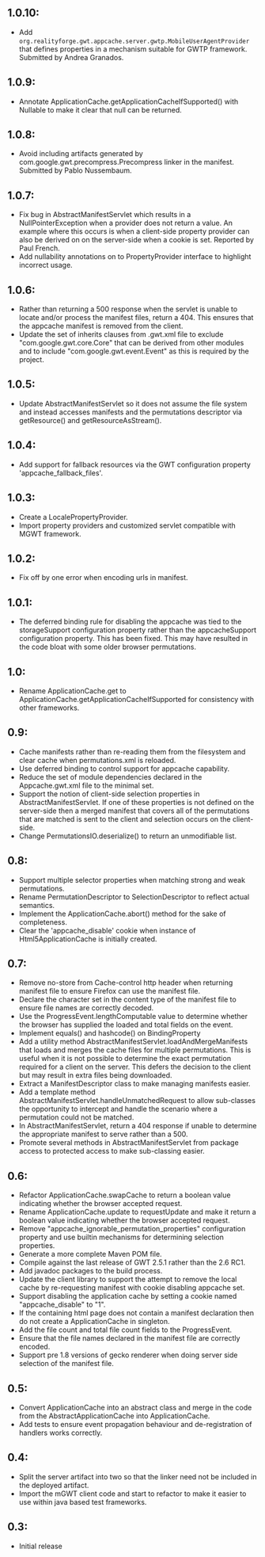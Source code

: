 ## 1.0.10:
* Add `org.realityforge.gwt.appcache.server.gwtp.MobileUserAgentProvider` that
  defines properties in a mechanism suitable for GWTP framework. Submitted by
  Andrea Granados.

## 1.0.9:
* Annotate ApplicationCache.getApplicationCacheIfSupported() with Nullable to
  make it clear that null can be returned.

## 1.0.8:
* Avoid including artifacts generated by com.google.gwt.precompress.Precompress
  linker in the manifest. Submitted by Pablo Nussembaum.

## 1.0.7:
* Fix bug in AbstractManifestServlet which results in a NullPointerException
  when a provider does not return a value. An example where this occurs is
  when a client-side property provider can also be derived on on the
  server-side when a cookie is set. Reported by Paul French.
* Add nullability annotations on to PropertyProvider interface to highlight
  incorrect usage.

## 1.0.6:
* Rather than returning a 500 response when the servlet is unable to locate
  and/or process the manifest files, return a 404. This ensures that the
  appcache manifest is removed from the client.
* Update the set of inherits clauses from .gwt.xml file to exclude
  "com.google.gwt.core.Core" that can be derived from other modules and to
  include "com.google.gwt.event.Event" as this is required by the project.

## 1.0.5:
* Update AbstractManifestServlet so it does not assume the file system and
  instead accesses manifests and the permutations descriptor via getResource()
  and getResourceAsStream().

## 1.0.4:
* Add support for fallback resources via the GWT configuration property
  'appcache_fallback_files'.

## 1.0.3:
* Create a LocalePropertyProvider.
* Import property providers and customized servlet compatible with MGWT framework.

## 1.0.2:
* Fix off by one error when encoding urls in manifest.

## 1.0.1:
* The deferred binding rule for disabling the appcache was tied to the storageSupport
  configuration property rather than the appcacheSupport configuration property. This
  has been fixed. This may have resulted in the code bloat with some older browser
  permutations.

## 1.0:
* Rename ApplicationCache.get to ApplicationCache.getApplicationCacheIfSupported
  for consistency with other frameworks.

## 0.9:
* Cache manifests rather than re-reading them from the filesystem and clear cache
  when permutations.xml is reloaded.
* Use deferred binding to control support for appcache capability.
* Reduce the set of module dependencies declared in the Appcache.gwt.xml file
  to the minimal set.
* Support the notion of client-side selection properties in AbstractManifestServlet.
  If one of these properties is not defined on the server-side then a merged
  manifest that covers all of the permutations that are matched is sent to the
  client and selection occurs on the client-side.
* Change PermutationsIO.deserialize() to return an unmodifiable list.

## 0.8:
* Support multiple selector properties when matching strong and weak permutations.
* Rename PermutationDescriptor to SelectionDescriptor to reflect actual semantics.
* Implement the ApplicationCache.abort() method for the sake of completeness.
* Clear the 'appcache_disable' cookie when instance of Html5ApplicationCache is
  initially created.

## 0.7:
* Remove no-store from Cache-control http header when returning manifest file
  to ensure Firefox can use the manifest file.
* Declare the character set in the content type of the manifest file to ensure
  file names are correctly decoded.
* Use the ProgressEvent.lengthComputable value to determine whether the browser
  has supplied the loaded and total fields on the event.
* Implement equals() and hashcode() on BindingProperty
* Add a utility method AbstractManifestServlet.loadAndMergeManifests that loads
  and merges the cache files for multiple permutations. This is useful when it
  is not possible to determine the exact permutation required for a client on
  the server. This defers the decision to the client but may result in extra
  files being downloaded.
* Extract a ManifestDescriptor class to make managing manifests easier.
* Add a template method AbstractManifestServlet.handleUnmatchedRequest to
  allow sub-classes the opportunity to intercept and handle the scenario
  where a permutation could not be matched.
* In AbstractManifestServlet, return a 404 response if unable to determine
  the appropriate manifest to serve rather than a 500.
* Promote several methods in AbstractManifestServlet from package access to
  protected access to make sub-classing easier.

## 0.6:

* Refactor ApplicationCache.swapCache to return a boolean value indicating
  whether the browser accepted request.
* Rename ApplicationCache.update to requestUpdate and make it return a
  boolean value indicating whether the browser accepted request.
* Remove "appcache_ignorable_permutation_properties" configuration property
  and use builtin mechanisms for determining selection properties.
* Generate a more complete Maven POM file.
* Compile against the last release of GWT 2.5.1 rather than the 2.6 RC1.
* Add javadoc packages to the build process.
* Update the client library to support the attempt to remove the local
  cache by re-requesting manifest with cookie disabling appcache set.
* Support disabling the application cache by setting a cookie named
  "appcache_disable" to "1".
* If the containing html page does not contain a manifest declaration
  then do not create a ApplicationCache in singleton.
* Add the file count and total file count fields to the ProgressEvent.
* Ensure that the file names declared in the manifest file are correctly
  encoded.
* Support pre 1.8 versions of gecko renderer when doing server side
  selection of the manifest file.

## 0.5:

* Convert ApplicationCache into an abstract class and merge in the code from
  the AbstractApplicationCache into ApplicationCache.
* Add tests to ensure event propagation behaviour and de-registration of
  handlers works correctly.

## 0.4:

* Split the server artifact into two so that the linker need not be included
  in the deployed artifact.
* Import the mGWT client code and start to refactor to make it easier to use
  within java based test frameworks.

## 0.3:

* Initial release
